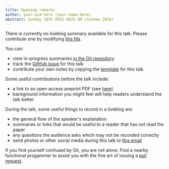 ```yaml
---
title: Opening remarks
author: your-uid-here (your-name-here)
abstract: Sunday 18th 0915-0925 AM (Scheme 2016)
---
```


There is currently no liveblog summary available for this talk. Please contribute one by modifying [this file](https://github.com/ocamllabs/icfp2016-blog/blob/master/Scheme/opening-remarks.md).

You can:
* view in-progress summaries [in the Git repository](https://github.com/ocamllabs/icfp2016-blog/tree/master/Scheme/opening-remarks/)
* track the [GitHub issue](https://github.com/ocamllabs/icfp2016-blog/issues/8) for this talk
* contribute your own notes by copying the [template](opening-remarks/template.md) for this talk.

Some useful contributions before the talk include:
* a link to an open access preprint PDF (see [here](https://github.com/gasche/icfp2016-papers))
* background information you might feel will help readers understand the talk better

During the talk, some useful things to record in a liveblog are:
* the general flow of the speaker's explanation
* summaries or links that would be useful to a reader that has not read the paper
* any questions the audience asks which may not be recorded correctly
* send photos or other social media during this talk to [this email](mailto:icfp16.photos@gmail.com?subject=Scheme:opening-remarks)

If you find yourself confused by Git, you are not alone. Find a nearby functional progammer
to assist you with the fine art of issuing a [pull request](https://help.github.com/articles/about-pull-requests/).

